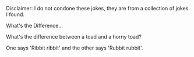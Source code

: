 Disclaimer: I do not condone these jokes, they are from a collection of jokes I found.

What's the Difference...

What's the difference between a toad and a horny toad?

One says 'Ribbit ribbit' and the other says 'Rubbit rubbit'.

